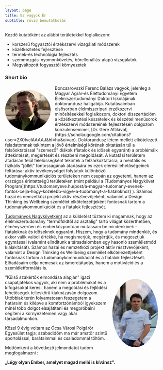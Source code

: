 ```yaml
---
layout: page
title: Ez vagyok Én                        
subtitle: rövid bemutatkozás
---
```

<p>Kezdő kutatóként az alábbi területekkel foglalkozom:</p>

<ul>
  <li>korszerű fogyasztói érzékszervi vizsgálati módszerek</li>
  <li>közétkeztetés fejlesztése</li>
  <li> termék-és technológia fejlesztés</li>
  <li>szemmozgás-nyomonkövetés, bőrellenállás-alapú vizsgálatok</li>
  <li>Megváltozott fogyasztói környezetek</li>
</ul>



### Short bio

<p style="float: left; margin-right: 14px; width: 150px;">
  <img src="/img/félprofil.png" alt="Profilkép" 
       style="width: 100%; height: auto; border-radius: 50%;">
</p>
Boncsarovszki Ferenc Balázs vagyok, jelenleg a Magyar Agrár-és Élettudományi Egyetem Élelmiszertudományi Doktori Iskolájának doktorandusz hallgatója. Kutatásaimban elsősorban élelmiszeripari érzékszervi minősítésekkel foglalkozom, 
doktori disszertációm a közétkeztetési készételek és készétel menüsorok érzékszervi módszereinek fejlesztésén dolgozom konzulensemmel, [Dr. Gere Attilával](https://scholar.google.com/citations?user=2X0IvcIAAAAJ&hl=hu&oi=ao). Doktorandusz létem mellett elkötelezett feladatomnak tekintem a jövő értelmiségi körének oktatásán túl a felsőoktatással "szemező" diákok (fiatalok és idősek egyaránt) a problémáik áttekintését, megértését és részbeni megoldását. A kutatási területem átadásán felül felelősségként tekintek a felzárkóztatásra, a mentális és fizikális "jóllét" fontosságának átadására és ezek elérési lehetőségeinek feltárása: aktív tevékenységet folytatok különböző tudománykommunikációs területeken nem csupán az egyetemi, hanem az országos érintettségű területeken (mint például a [Tudományos Nagykövet Program](https://tudomanyeve.hu/post/a-magyar-tudomany-evenek-fontos-celja-hogy-kozelebb-vigye-a-tudomanyt-a-fiatalokhoz) ). Számos hazai és nemzetközi projekt aktív résztvevőjeként, valamint a Design Thinking és Wellbeing szemlélet elkötelezettjeként fontosnak tartom a tudománykommunikációt és a fiatalok fejlesztését. 

[Tudományos Nagykövetként](https://tudomanyeve.hu/post/nagykovetek-a-tudomany-szolgalataban) az a küldetést tűztem ki magamnak, hogy az élelmiszertudomány "termőföldtől az asztalig" tartó világát közérthetően, élményszerűen és emberközpontúan mutassam be mindenkinek – fiataloknak és időseknek egyaránt. Hiszem, hogy a tudomány mindenkié, és akkor válik valódi értékké, ha megismerjük, megértjük, és megosztjuk egymással (valamint elindítunk a társadalomban egy hasonló szemléletmód kialakítását).  Számos hazai és nemzetközi projekt aktív résztvevőjeként, valamint a Design Thinking és Wellbeing szemlélet elkötelezettjeként fontosnak tartom a tudománykommunikációt és a fiatalok fejlesztését. Előadásaim célja nemcsak az ismeretátadás, hanem a motiváció és a szemléletformálás is.

<p style="float: right; margin-left: 14px; width: 150px;">
  <img src="/img/polgárőrség.png" alt="Polgárőrség" 
       style="width: 100%; height: auto; border-radius: 50%;">
</p>

"Külső szakértők elmondása alapján" igazi csapatjátékos vagyok, aki nem a problémákat és a kifogásokat keresi, hanem a megoldási és fejlődési lehetőségek teljeskörű kiaknázásán dolgozom. Utóbbiak terén folyamatosan feszegetem a határaim és kilépve a komfortzónámból igyekszem minél több dolgot elsajátítani és megpróbálni segíteni a környezetemen vagy akár társadalmunkon.


Közel 9 évig voltam az Ócsa Városi Polgárőr Egyesület tagja; szabadidőm ma már amatőr szintű sportolással, barátaimmal és családommal töltöm.  

Mottómként a következő jelmondatot tudom megfogalmazni :

**„Légy olyan Ember, amelyet magad mellé is kívánsz”.**

